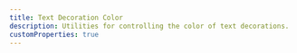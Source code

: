 ```yaml
---
title: Text Decoration Color
description: Utilities for controlling the color of text decorations.
customProperties: true
---
```

<div>
	<table-utility prefix="decoration" property="colors" custom-property="color" attribute="text-decoration" class="mb-lg"></table-utility>
	<card-example>
		<div class="rounded bg-surface-1 p-24">
			<color-helper></color-helper>
		</div>
	</card-example>
</div>